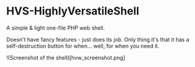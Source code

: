 # HVS-HighlyVersatileShell
A simple & light one-file PHP web shell.

Doesn't have fancy features - just does its job. Only thing it's that it has a self-destruction button for when... well, for when you need it.

!(Screenshot of the shell)[hvw_screenshot.png]
